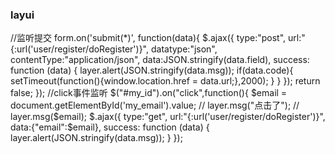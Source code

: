 ### layui
 //监听提交
        form.on('submit(*)', function(data){
            $.ajax({
                type:"post",
                url:"{:url('user/register/doRegister')}",
                datatype:"json",
                contentType:"application/json",
                data:JSON.stringify(data.field),
                success: function (data) {
                    layer.alert(JSON.stringify(data.msg));
                    if(data.code){
                        setTimeout(function(){window.location.href = data.url;},2000);
                    }
                }
            });
            return false;
        });
//click事件监听
        $("#my_id").on("click",function(){
            $email = document.getElementById('my_email').value;
            // layer.msg("点击了");
            // layer.msg($email);
            $.ajax({
                type:"get",
                url:"{:url('user/register/doRegister')}",
                data:{"email":$email},
                success: function (data) {
                    layer.alert(JSON.stringify(data.msg));
                }
            });


